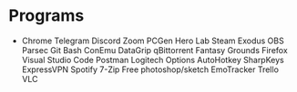 # Programs

- Chrome
Telegram
Discord
Zoom
PCGen
Hero Lab
Steam
Exodus
OBS
Parsec
Git Bash
ConEmu
DataGrip
qBittorrent
Fantasy Grounds
Firefox
Visual Studio Code
Postman
Logitech Options
AutoHotkey
SharpKeys
ExpressVPN
Spotify
7-Zip
Free photoshop/sketch
EmoTracker
Trello
VLC
